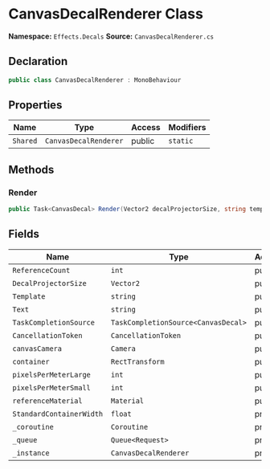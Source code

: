 # CanvasDecalRenderer Class

**Namespace:** `Effects.Decals`
**Source:** `CanvasDecalRenderer.cs`

## Declaration

```csharp
public class CanvasDecalRenderer : MonoBehaviour
```

## Properties

| Name | Type | Access | Modifiers |
|------|------|--------|-----------|
| `Shared` | `CanvasDecalRenderer` | public | `static` |

## Methods

### Render

```csharp
public Task<CanvasDecal> Render(Vector2 decalProjectorSize, string template, string text, CancellationToken cancellationToken)
```

## Fields

| Name | Type | Access | Modifiers |
|------|------|--------|-----------|
| `ReferenceCount` | `int` | public | - |
| `DecalProjectorSize` | `Vector2` | public | - |
| `Template` | `string` | public | - |
| `Text` | `string` | public | - |
| `TaskCompletionSource` | `TaskCompletionSource<CanvasDecal>` | public | - |
| `CancellationToken` | `CancellationToken` | public | - |
| `canvasCamera` | `Camera` | public | - |
| `container` | `RectTransform` | public | - |
| `pixelsPerMeterLarge` | `int` | public | - |
| `pixelsPerMeterSmall` | `int` | public | - |
| `referenceMaterial` | `Material` | public | - |
| `StandardContainerWidth` | `float` | private | `const` |
| `_coroutine` | `Coroutine` | private | - |
| `_queue` | `Queue<Request>` | private | - |
| `_instance` | `CanvasDecalRenderer` | private | `static` |

